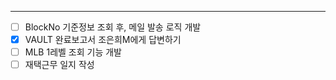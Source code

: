 
---
- [ ] BlockNo 기준정보 조회 후, 메일 발송 로직 개발
- [x] VAULT 완료보고서 조은희M에게 답변하기
- [ ] MLB 1레벨 조회 기능 개발
- [ ] 재택근무 일지 작성